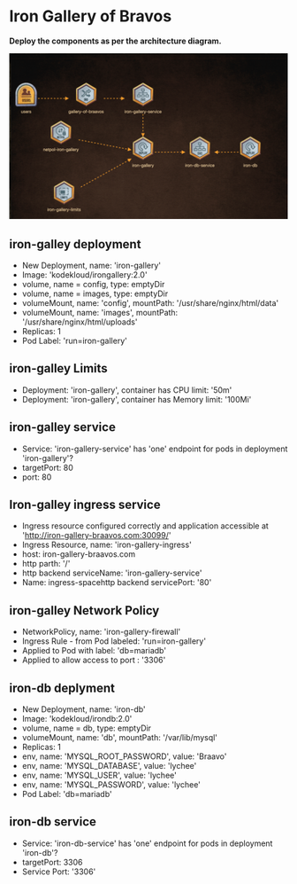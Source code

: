 #  Iron Gallery of Bravos

**Deploy the components as per the architecture diagram.**

![Architecture](Architecture.png)
## iron-galley deployment

* New Deployment, name: 'iron-gallery'
* Image: 'kodekloud/irongallery:2.0'
*  volume, name = config, type: emptyDir
* volume, name = images, type: emptyDir
* volumeMount, name: 'config', mountPath: '/usr/share/nginx/html/data'
* volumeMount, name: 'images', mountPath: '/usr/share/nginx/html/uploads'
* Replicas: 1
* Pod Label: 'run=iron-gallery'

## iron-galley Limits

* Deployment: 'iron-gallery', container has CPU limit: '50m'
* Deployment: 'iron-gallery', container has Memory limit: '100Mi'

## iron-galley service

* Service: 'iron-gallery-service' has 'one' endpoint for pods in deployment 'iron-gallery'?
* targetPort: 80
* port: 80


## Iron-galley ingress service

* Ingress resource configured correctly and application accessible at 'http://iron-gallery-braavos.com:30099/'
* Ingress Resource, name: 'iron-gallery-ingress'
* host: iron-gallery-braavos.com
* http parth: '/'
* http backend serviceName: 'iron-gallery-service'
* Name: ingress-spacehttp backend servicePort: '80'


## iron-galley Network Policy

* NetworkPolicy, name: 'iron-gallery-firewall'
* Ingress Rule - from Pod labeled: 'run=iron-gallery'
* Applied to Pod with label: 'db=mariadb'
* Applied to allow access to port : '3306'


## iron-db deplyment

* New Deployment, name: 'iron-db'
* Image: 'kodekloud/irondb:2.0'
* volume, name = db, type: emptyDir
* volumeMount, name: 'db', mountPath: '/var/lib/mysql'
* Replicas: 1
* env, name: 'MYSQL_ROOT_PASSWORD', value: 'Braavo'
* env, name: 'MYSQL_DATABASE', value: 'lychee'
* env, name: 'MYSQL_USER', value: 'lychee'
* env, name: 'MYSQL_PASSWORD', value: 'lychee'
* Pod Label: 'db=mariadb'

## iron-db service

* Service: 'iron-db-service' has 'one' endpoint for pods in deployment 'iron-db'?
* targetPort: 3306
* Service Port: '3306'

